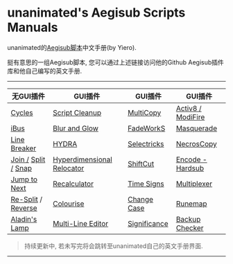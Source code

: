 # unanimated's Aegisub Scripts Manuals

unanimated的[Aegisub脚本](https://github.com/unanimated/luaegisub)中文手册(by Yiero). 

挺有意思的一组Aegisub脚本, 您可以通过上述链接访问他的Github Aegisub插件库和他自己编写的英文手册.

---

| 无GUI插件                                                    | GUI插件                                                      | GUI插件                                                      | GUI插件                                                      |
| ------------------------------------------------------------ | ------------------------------------------------------------ | ------------------------------------------------------------ | ------------------------------------------------------------ |
| [Cycles](./docs/Cycles.md)                                   | [Script Cleanup](http://unanimated.hostfree.pw/ts/scripts-manuals.htm#cleanup) | [MultiCopy](http://unanimated.hostfree.pw/ts/scripts-manuals.htm#multicopy) | [Activ8 /](http://unanimated.hostfree.pw/ts/scripts-manuals.htm#activ8) [ModiFire](http://unanimated.hostfree.pw/ts/scripts-manuals.htm#modifire) |
| [iBus](http://unanimated.hostfree.pw/ts/scripts-manuals.htm#ibus) | [Blur and Glow](http://unanimated.hostfree.pw/ts/scripts-manuals.htm#blurglow) | [FadeWorkS](http://unanimated.hostfree.pw/ts/scripts-manuals.htm#fade) | [Masquerade](http://unanimated.hostfree.pw/ts/scripts-manuals.htm#masquerade) |
| [Line Breaker](http://unanimated.hostfree.pw/ts/scripts-manuals.htm#linebreak) | [HYDRA](http://unanimated.hostfree.pw/ts/scripts-manuals.htm#hydra) | [Selectricks](http://unanimated.hostfree.pw/ts/scripts-manuals.htm#selectrix) | [NecrosCopy](http://unanimated.hostfree.pw/ts/scripts-manuals.htm#necroscopy) |
| [Join /](http://unanimated.hostfree.pw/ts/scripts-manuals.htm#join) [Split /](http://unanimated.hostfree.pw/ts/scripts-manuals.htm#split) [Snap](http://unanimated.hostfree.pw/ts/scripts-manuals.htm#snap) | [Hyperdimensional Relocator](http://unanimated.hostfree.pw/ts/scripts-manuals.htm#relocator) | [ShiftCut](http://unanimated.hostfree.pw/ts/scripts-manuals.htm#shiftcut) | [Encode - Hardsub](http://unanimated.hostfree.pw/ts/scripts-manuals.htm#enchsub) |
| [Jump to Next](http://unanimated.hostfree.pw/ts/scripts-manuals.htm#next) | [Recalculator](http://unanimated.hostfree.pw/ts/scripts-manuals.htm#recalculator) | [Time Signs](http://unanimated.hostfree.pw/ts/scripts-manuals.htm#timesigns) | [Multiplexer](http://unanimated.hostfree.pw/ts/scripts-manuals.htm#mux) |
| [Re-Split](http://unanimated.hostfree.pw/ts/scripts-manuals.htm#resplit) / [Reverse](http://unanimated.hostfree.pw/ts/scripts-manuals.htm#reverse) | [Colourise](http://unanimated.hostfree.pw/ts/scripts-manuals.htm#colourise) | [Change Case](http://unanimated.hostfree.pw/ts/scripts-manuals.htm#capitalise) | [Runemap](http://unanimated.hostfree.pw/ts/scripts-manuals.htm#runemap) |
| [Aladin's Lamp](http://unanimated.hostfree.pw/ts/scripts-manuals.htm#aladin) | [Multi-Line Editor](http://unanimated.hostfree.pw/ts/scripts-manuals.htm#multiedit) | [Significance](http://unanimated.hostfree.pw/ts/scripts-manuals.htm#import) | [Backup Checker](http://unanimated.hostfree.pw/ts/scripts-manuals.htm#backup) |

> 持续更新中, 若未写完将会跳转至unanimated自己的英文手册界面.

---